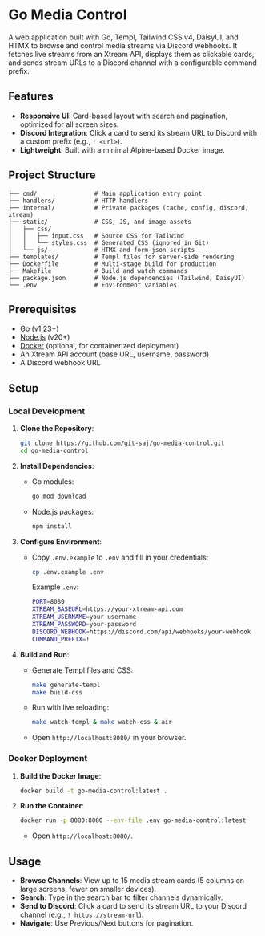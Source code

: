# Go Media Control

A web application built with Go, Templ, Tailwind CSS v4, DaisyUI, and HTMX to browse and control media streams via Discord webhooks. It fetches live streams from an Xtream API, displays them as clickable cards, and sends stream URLs to a Discord channel with a configurable command prefix.

## Features

- **Responsive UI**: Card-based layout with search and pagination, optimized for all screen sizes.
- **Discord Integration**: Click a card to send its stream URL to Discord with a custom prefix (e.g., `! <url>`).
- **Lightweight**: Built with a minimal Alpine-based Docker image.

## Project Structure

```
├── cmd/                # Main application entry point
├── handlers/           # HTTP handlers
├── internal/           # Private packages (cache, config, discord, xtream)
├── static/             # CSS, JS, and image assets
│   ├── css/
│   │   ├── input.css   # Source CSS for Tailwind
│   │   └── styles.css  # Generated CSS (ignored in Git)
│   └── js/             # HTMX and form-json scripts
├── templates/          # Templ files for server-side rendering
├── Dockerfile          # Multi-stage build for production
├── Makefile            # Build and watch commands
├── package.json        # Node.js dependencies (Tailwind, DaisyUI)
└── .env                # Environment variables
```

## Prerequisites

- [Go](https://golang.org/dl/) (v1.23+)
- [Node.js](https://nodejs.org/) (v20+)
- [Docker](https://www.docker.com/get-started) (optional, for containerized deployment)
- An Xtream API account (base URL, username, password)
- A Discord webhook URL

## Setup

### Local Development

1. **Clone the Repository**:
   ```bash
   git clone https://github.com/git-saj/go-media-control.git
   cd go-media-control
   ```

2. **Install Dependencies**:
   - Go modules:
     ```bash
     go mod download
     ```
   - Node.js packages:
     ```bash
     npm install
     ```

3. **Configure Environment**:
   - Copy `.env.example` to `.env` and fill in your credentials:
     ```bash
     cp .env.example .env
     ```
     Example `.env`:
     ```bash
     PORT=8080
     XTREAM_BASEURL=https://your-xtream-api.com
     XTREAM_USERNAME=your-username
     XTREAM_PASSWORD=your-password
     DISCORD_WEBHOOK=https://discord.com/api/webhooks/your-webhook
     COMMAND_PREFIX=!
     ```

4. **Build and Run**:
   - Generate Templ files and CSS:
     ```bash
     make generate-templ
     make build-css
     ```
   - Run with live reloading:
     ```bash
     make watch-templ & make watch-css & air
     ```
   - Open `http://localhost:8080/` in your browser.

### Docker Deployment

1. **Build the Docker Image**:
   ```bash
   docker build -t go-media-control:latest .
   ```

2. **Run the Container**:
   ```bash
   docker run -p 8080:8080 --env-file .env go-media-control:latest
   ```
   - Open `http://localhost:8080/`.

## Usage

- **Browse Channels**: View up to 15 media stream cards (5 columns on large screens, fewer on smaller devices).
- **Search**: Type in the search bar to filter channels dynamically.
- **Send to Discord**: Click a card to send its stream URL to your Discord channel (e.g., `! https://stream-url`).
- **Navigate**: Use Previous/Next buttons for pagination.
